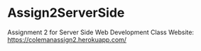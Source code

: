 # Assign2ServerSide
Assignment 2 for Server Side Web Development Class
Website: https://colemanassign2.herokuapp.com/
